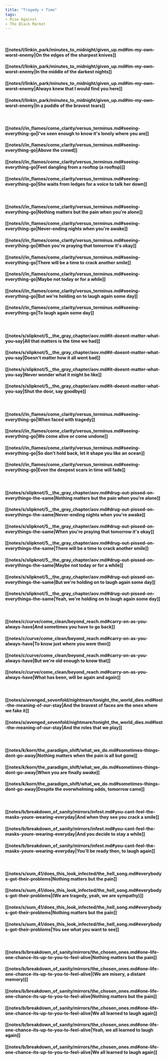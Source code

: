 ```yaml
---
title: "Tragedy + Time"
tags:
- Rise Against
- The Black Market
---
```

&nbsp;
#### [[notes/l/linkin_park/minutes_to_midnight/given_up.md#im-my-own-worst-enemy|On the edges of the sharpest knives]]
#### [[notes/l/linkin_park/minutes_to_midnight/given_up.md#im-my-own-worst-enemy|In the middle of the darkest nights]]
#### [[notes/l/linkin_park/minutes_to_midnight/given_up.md#im-my-own-worst-enemy|Always knew that I would find you here]]
#### [[notes/l/linkin_park/minutes_to_midnight/given_up.md#im-my-own-worst-enemy|In a puddle of the bravest tears]]
&nbsp;
#### [[notes/i/in_flames/come_clarity/versus_terminus.md#seeing-everything-go|I've seen enough to know it's lonely where you are]]
#### [[notes/i/in_flames/come_clarity/versus_terminus.md#seeing-everything-go|Above the crowd]]
#### [[notes/i/in_flames/come_clarity/versus_terminus.md#seeing-everything-go|Feet dangling from a rooftop (a rooftop)]]
#### [[notes/i/in_flames/come_clarity/versus_terminus.md#seeing-everything-go|She waits from ledges for a voice to talk her down]]
&nbsp;
#### [[notes/i/in_flames/come_clarity/versus_terminus.md#seeing-everything-go|Nothing matters but the pain when you're alone]]
#### [[notes/i/in_flames/come_clarity/versus_terminus.md#seeing-everything-go|Never-ending nights when you're awake]]
#### [[notes/i/in_flames/come_clarity/versus_terminus.md#seeing-everything-go|When you're praying that tomorrow it's okay]]
#### [[notes/i/in_flames/come_clarity/versus_terminus.md#seeing-everything-go|There will be a time to crack another smile]]
#### [[notes/i/in_flames/come_clarity/versus_terminus.md#seeing-everything-go|Maybe not today or for a while]]
#### [[notes/i/in_flames/come_clarity/versus_terminus.md#seeing-everything-go|But we're holding on to laugh again some day]]
#### [[notes/i/in_flames/come_clarity/versus_terminus.md#seeing-everything-go|To laugh again some day]]
&nbsp;
#### [[notes/s/slipknot/5__the_gray_chapter/aov.md#it-doesnt-matter-what-you-say|All that matters is the time we had]]
#### [[notes/s/slipknot/5__the_gray_chapter/aov.md#it-doesnt-matter-what-you-say|Doesn't matter how it all went bad]]
#### [[notes/s/slipknot/5__the_gray_chapter/aov.md#it-doesnt-matter-what-you-say|Never wonder what it might be like]]
#### [[notes/s/slipknot/5__the_gray_chapter/aov.md#it-doesnt-matter-what-you-say|Shut the door, say goodbye]]
&nbsp;
#### [[notes/i/in_flames/come_clarity/versus_terminus.md#seeing-everything-go|When faced with tragedy]]
#### [[notes/i/in_flames/come_clarity/versus_terminus.md#seeing-everything-go|We come alive or come undone]]
#### [[notes/i/in_flames/come_clarity/versus_terminus.md#seeing-everything-go|So don't hold back, let it shape you like an ocean]]
#### [[notes/i/in_flames/come_clarity/versus_terminus.md#seeing-everything-go|Even the deepest scars in time will fade]]
&nbsp;
#### [[notes/s/slipknot/5__the_gray_chapter/aov.md#drug-out-pissed-on-everythings-the-same|Nothing matters but the pain when you're alone]]
#### [[notes/s/slipknot/5__the_gray_chapter/aov.md#drug-out-pissed-on-everythings-the-same|Never-ending nights when you're awake]]
#### [[notes/s/slipknot/5__the_gray_chapter/aov.md#drug-out-pissed-on-everythings-the-same|When you're praying that tomorrow it's okay]]
#### [[notes/s/slipknot/5__the_gray_chapter/aov.md#drug-out-pissed-on-everythings-the-same|There will be a time to crack another smile]]
#### [[notes/s/slipknot/5__the_gray_chapter/aov.md#drug-out-pissed-on-everythings-the-same|Maybe not today or for a while]]
#### [[notes/s/slipknot/5__the_gray_chapter/aov.md#drug-out-pissed-on-everythings-the-same|But we're holding on to laugh again some day]]
#### [[notes/s/slipknot/5__the_gray_chapter/aov.md#drug-out-pissed-on-everythings-the-same|Yeah, we're holding on to laugh again some day]]
&nbsp;
#### [[notes/c/curve/come_clean/beyond_reach.md#carry-on-as-you-always-have|And sometimes you have to go back]]
#### [[notes/c/curve/come_clean/beyond_reach.md#carry-on-as-you-always-have|To know just where you were then]]
#### [[notes/c/curve/come_clean/beyond_reach.md#carry-on-as-you-always-have|But we're old enough to know that]]
#### [[notes/c/curve/come_clean/beyond_reach.md#carry-on-as-you-always-have|What has been, will be again and again]]
&nbsp;
#### [[notes/a/avenged_sevenfold/nightmare/tonight_the_world_dies.md#lost-the-meaning-of-our-stay|And the bravest of faces are the ones where we fake it]]
#### [[notes/a/avenged_sevenfold/nightmare/tonight_the_world_dies.md#lost-the-meaning-of-our-stay|And the roles that we play]]
&nbsp;
#### [[notes/k/korn/the_paradigm_shift/what_we_do.md#sometimes-things-dont-go-away|Nothing matters when the pain is all but gone]]
#### [[notes/k/korn/the_paradigm_shift/what_we_do.md#sometimes-things-dont-go-away|When you are finally awake]]
#### [[notes/k/korn/the_paradigm_shift/what_we_do.md#sometimes-things-dont-go-away|Despite the overwhelming odds, tomorrow came]]
&nbsp;
#### [[notes/b/breakdown_of_sanity/mirrors/infest.md#you-cant-feel-the-masks-youre-wearing-everyday|And when they see you crack a smile]]
#### [[notes/b/breakdown_of_sanity/mirrors/infest.md#you-cant-feel-the-masks-youre-wearing-everyday|And you decide to stay a while]]
#### [[notes/b/breakdown_of_sanity/mirrors/infest.md#you-cant-feel-the-masks-youre-wearing-everyday|You'll be ready then, to laugh again]]
&nbsp;
#### [[notes/s/sum_41/does_this_look_infected/the_hell_song.md#everybodys-got-their-problems|Nothing matters but the pain]]
#### [[notes/s/sum_41/does_this_look_infected/the_hell_song.md#everybodys-got-their-problems|(We are tragedy, yeah, we are sympathy)]]
#### [[notes/s/sum_41/does_this_look_infected/the_hell_song.md#everybodys-got-their-problems|Nothing matters but the pain]]
#### [[notes/s/sum_41/does_this_look_infected/the_hell_song.md#everybodys-got-their-problems|You see what you want to see]]
&nbsp;
#### [[notes/b/breakdown_of_sanity/mirrors/the_chosen_ones.md#one-life-one-chance-its-up-to-you-to-feel-alive|Nothing matters but the pain]]
#### [[notes/b/breakdown_of_sanity/mirrors/the_chosen_ones.md#one-life-one-chance-its-up-to-you-to-feel-alive|(We are misery, a distant memory)]]
#### [[notes/b/breakdown_of_sanity/mirrors/the_chosen_ones.md#one-life-one-chance-its-up-to-you-to-feel-alive|Nothing matters but the pain]]
#### [[notes/b/breakdown_of_sanity/mirrors/the_chosen_ones.md#one-life-one-chance-its-up-to-you-to-feel-alive|We all learned to laugh again]]
#### [[notes/b/breakdown_of_sanity/mirrors/the_chosen_ones.md#one-life-one-chance-its-up-to-you-to-feel-alive|Yeah, we all learned to laugh again]]
#### [[notes/b/breakdown_of_sanity/mirrors/the_chosen_ones.md#one-life-one-chance-its-up-to-you-to-feel-alive|We all learned to laugh again]]
